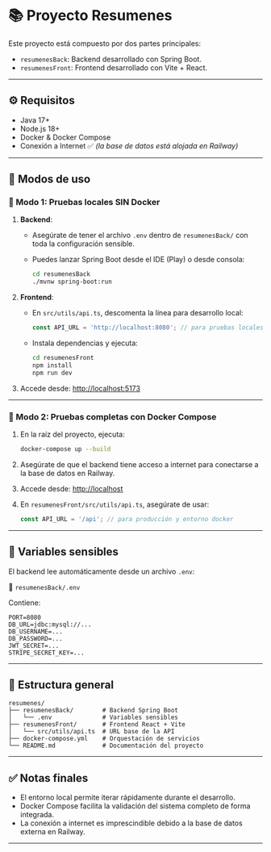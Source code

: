 # 📚 Proyecto Resumenes

Este proyecto está compuesto por dos partes principales:

* `resumenesBack`: Backend desarrollado con Spring Boot.
* `resumenesFront`: Frontend desarrollado con Vite + React.

---

## ⚙️ Requisitos

* Java 17+
* Node.js 18+
* Docker & Docker Compose
* Conexión a Internet ✅ *(la base de datos está alojada en Railway)*

---

## 🚀 Modos de uso

### 🧪 Modo 1: Pruebas locales SIN Docker

1. **Backend**:

   * Asegúrate de tener el archivo `.env` dentro de `resumenesBack/` con toda la configuración sensible.
   * Puedes lanzar Spring Boot desde el IDE (Play) o desde consola:

     ```bash
     cd resumenesBack
     ./mvnw spring-boot:run
     ```

2. **Frontend**:

   * En `src/utils/api.ts`, descomenta la línea para desarrollo local:

     ```ts
     const API_URL = 'http://localhost:8080'; // para pruebas locales
     ```
   * Instala dependencias y ejecuta:

     ```bash
     cd resumenesFront
     npm install
     npm run dev
     ```

3. Accede desde: [http://localhost:5173](http://localhost:5173)

---

### 🐳 Modo 2: Pruebas completas con Docker Compose

1. En la raíz del proyecto, ejecuta:

   ```bash
   docker-compose up --build
   ```

2. Asegúrate de que el backend tiene acceso a internet para conectarse a la base de datos en Railway.

3. Accede desde: [http://localhost](http://localhost)

4. En `resumenesFront/src/utils/api.ts`, asegúrate de usar:

   ```ts
   const API_URL = '/api'; // para producción y entorno docker
   ```

---

## 🔐 Variables sensibles

El backend lee automáticamente desde un archivo `.env`:

📄 `resumenesBack/.env`

Contiene:

```env
PORT=8080
DB_URL=jdbc:mysql://...
DB_USERNAME=...
DB_PASSWORD=...
JWT_SECRET=...
STRIPE_SECRET_KEY=...
```


---

## 📁 Estructura general

```
resumenes/
├── resumenesBack/        # Backend Spring Boot
│   └── .env              # Variables sensibles
├── resumenesFront/       # Frontend React + Vite
│   └── src/utils/api.ts  # URL base de la API
├── docker-compose.yml    # Orquestación de servicios
└── README.md             # Documentación del proyecto
```

---


## ✅ Notas finales

* El entorno local permite iterar rápidamente durante el desarrollo.
* Docker Compose facilita la validación del sistema completo de forma integrada.
* La conexión a internet es imprescindible debido a la base de datos externa en Railway.

---
